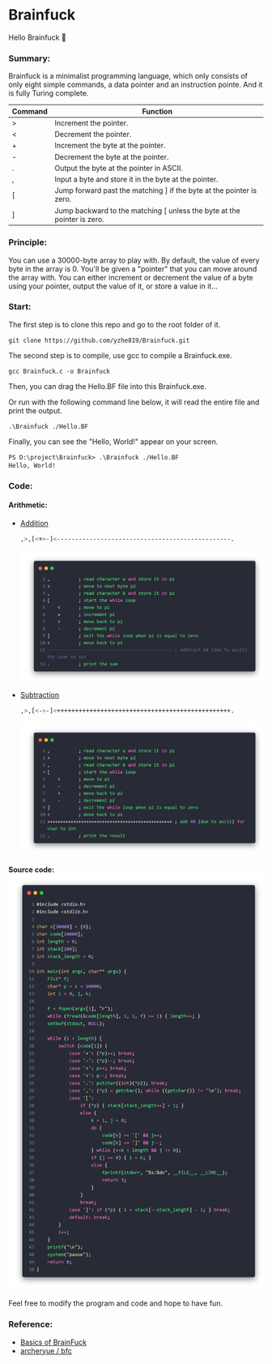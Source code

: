 # Brainfuck

Hello Brainfuck 👋

### Summary:

Brainfuck is a minimalist programming language, which only consists of only eight simple commands, a data pointer and an instruction pointe. And it is fully Turing complete.

| Command    | Function                                      |
| ---- | ------------------------------------------------------------ |
| >    | Increment the pointer.                                       |
| <    | Decrement the pointer.                                       |
| +    | Increment the byte at the pointer.                           |
| -    | Decrement the byte at the pointer.                           |
| .    | Output the byte at the pointer in ASCII.                     |
| ,    | Input a byte and store it in the byte at the pointer.        |
| [    | Jump forward past the matching ] if the byte at the pointer is zero. |
| ]    | Jump backward to the matching [ unless the byte at the pointer is zero. |



### Principle:

You can use a 30000-byte array to play with. By default, the value of every byte in the array is 0. You'll be given a "pointer" that you can move around the array with. You can either increment or decrement the value of a byte using your pointer, output the value of it, or store a value in it...



### Start:

The first step is to clone this repo and go to the root folder of it.

```shell
git clone https://github.com/yzhe819/Brainfuck.git
```

The second step is to compile, use gcc to compile a Brainfuck.exe.

```shell
gcc Brainfuck.c -o Brainfuck
```

Then, you can drag the Hello.BF file into this Brainfuck.exe.

Or run with the following command line below, it will read the entire file and print the output.

```shell
.\Brainfuck ./Hello.BF
```

Finally, you can see the "Hello, World!" appear on your screen.

```shell
PS D:\project\Brainfuck> .\Brainfuck ./Hello.BF
Hello, World!
```



### Code:

#### Arithmetic:

- [Addition](https://github.com/yzhe819/Brainfuck/blob/main/arithmetic/Addition.bf)

  ```bash
  ,>,[<+>-]<------------------------------------------------.
  ```

  ![](./images/add.png)

- [Subtraction](https://github.com/yzhe819/Brainfuck/blob/main/arithmetic/Subtraction.bf)

  ```bash
  ,>,[<->-]<++++++++++++++++++++++++++++++++++++++++++++++++.
  ```
  
  ![](./images/sub.png)



#### Source code:![source code](./images/source.png)

Feel free to modify the program and code and hope to have fun.



### Reference:

- [ Basics of BrainFuck ](https://gist.github.com/roachhd/dce54bec8ba55fb17d3a)
- [ archeryue / bfc ](https://github.com/archeryue/bfc)
